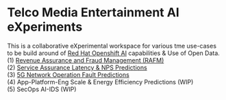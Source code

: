 # Telco Media Entertainment AI eXperiments
This is a collaborative eXperimental workspace for various tme use-cases to be build around of [Red Hat Openshift AI](https://www.redhat.com/en/technologies/cloud-computing/openshift/openshift-ai) capabilities & Use of Open Data.<br>
(1) [Revenue Assurance and Fraud Management (RAFM)](https://github.com/fenar/TME-AIX/tree/main/revenueassurance) <br>
(2) [Service Assurance Latency & NPS Predictions](https://github.com/fenar/TME-AIX/tree/main/serviceassurance) <br>
(3) [5G Network Operation Fault Predictions](https://github.com/fenar/TME-AIX/tree/main/5gnetops) <br>
(4) App-Platform-Eng Scale & Energy Efficiency Predictions (WIP) <br>
(5) SecOps AI-IDS (WIP) <br>
